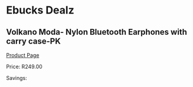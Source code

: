 
# Ebucks Dealz
## Volkano Moda- Nylon Bluetooth Earphones with carry case-PK
[Product Page](https://www.ebucks.com/web/shop/productSelected.do?prodId=1196484258&catId=714972256)

Price: R249.00

Savings: 


	